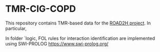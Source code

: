# TMR-CIG-COPD
This repository contains TMR-based data for the [ROAD2H project](https://www.road2h.org/).
In particular,

In folder `logic, FOL rules for interaction identification are implemented using SWI-PROLOG https://www.swi-prolog.org/
